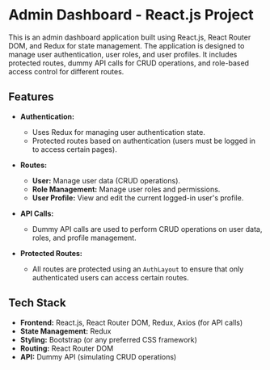 # Admin Dashboard - React.js Project

This is an admin dashboard application built using React.js, React Router DOM, and Redux for state management. The application is designed to manage user authentication, user roles, and user profiles. It includes protected routes, dummy API calls for CRUD operations, and role-based access control for different routes.

## Features

- **Authentication:** 
  - Uses Redux for managing user authentication state.
  - Protected routes based on authentication (users must be logged in to access certain pages).
  
- **Routes:**
  - **User:** Manage user data (CRUD operations).
  - **Role Management:** Manage user roles and permissions.
  - **User Profile:** View and edit the current logged-in user's profile.

- **API Calls:**
  - Dummy API calls are used to perform CRUD operations on user data, roles, and profile management.

- **Protected Routes:**
  - All routes are protected using an `AuthLayout` to ensure that only authenticated users can access certain routes.

## Tech Stack

- **Frontend:** React.js, React Router DOM, Redux, Axios (for API calls)
- **State Management:** Redux
- **Styling:** Bootstrap (or any preferred CSS framework)
- **Routing:** React Router DOM
- **API:** Dummy API (simulating CRUD operations)